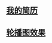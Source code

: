 ## [我的简历](https://chenbeile.github.io/My-Resume/html/jianli.html )
## [轮播图效果](http://bluechen.top/%E8%BD%AE%E6%92%AD%E5%9B%BEdemo/index.html)

